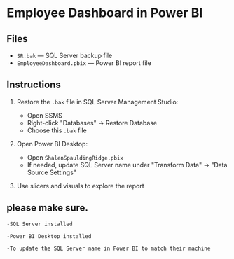 # Employee Dashboard in Power BI

## Files
- `SR.bak` — SQL Server backup file
- `EmployeeDashboard.pbix` — Power BI report file

## Instructions

1. Restore the `.bak` file in SQL Server Management Studio:
   - Open SSMS
   - Right-click "Databases" → Restore Database
   - Choose this `.bak` file

2. Open Power BI Desktop:
   - Open `ShalenSpauldingRidge.pbix`
   - If needed, update SQL Server name under "Transform Data" → "Data Source Settings"

3. Use slicers and visuals to explore the report

## please make sure.

	-SQL Server installed

	-Power BI Desktop installed

	-To update the SQL Server name in Power BI to match their machine
